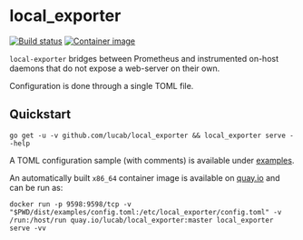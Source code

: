 # local\_exporter

[![Build status](https://travis-ci.com/lucab/local_exporter.svg?branch=master)](https://travis-ci.com/lucab/local_exporter)
[![Container image](https://quay.io/repository/lucab/local_exporter/status)](https://quay.io/repository/lucab/local_exporter)


`local-exporter` bridges between Prometheus and instrumented on-host daemons that do not expose a web-server on their own.

Configuration is done through a single TOML file.

## Quickstart

```
go get -u -v github.com/lucab/local_exporter && local_exporter serve --help
```

A TOML configuration sample (with comments) is available under [examples](dist/examples/).

An automatically built `x86_64` container image is available on [quay.io](https://quay.io/repository/lucab/local_exporter) and can be run as:

```
docker run -p 9598:9598/tcp -v "$PWD/dist/examples/config.toml:/etc/local_exporter/config.toml" -v /run:/host/run quay.io/lucab/local_exporter:master local_exporter serve -vv
```
